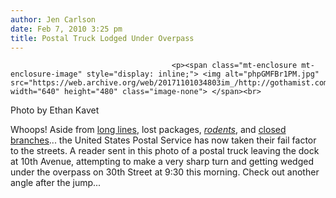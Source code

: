 ```yaml
---
author: Jen Carlson
date: Feb 7, 2010 3:25 pm
title: Postal Truck Lodged Under Overpass
---
```


	
										<p><span class="mt-enclosure mt-enclosure-image" style="display: inline;"> <img alt="phpGMFBr1PM.jpg" src="https://web.archive.org/web/20171101034803im_/http://gothamist.com/attachments/arts_jen/phpGMFBr1PM.jpg" width="640" height="480" class="image-none"> </span><br>
<span class="photo_caption">Photo by Ethan Kavet</span></p>

<p>Whoops! Aside from <a href="https://web.archive.org/web/20171101034803/http://gothamist.com/2009/11/16/post_office_1.php">long lines</a>, lost packages, <a href="https://web.archive.org/web/20171101034803/http://gothamist.com/2009/12/11/rodents_ransacking_packages_at_post.php"><em>rodents</em></a>, and <a href="https://web.archive.org/web/20171101034803/http://gothamist.com/2009/06/10/prince_street_post_office_closed.php">closed branches</a>... the United States Postal Service has now taken their fail factor to the streets. A reader sent in this photo of a postal truck leaving the dock at 10th Avenue, attempting to make a very sharp turn and getting wedged under the overpass on 30th Street at 9:30 this morning. Check out another angle after the jump...</p>					
										
									
				